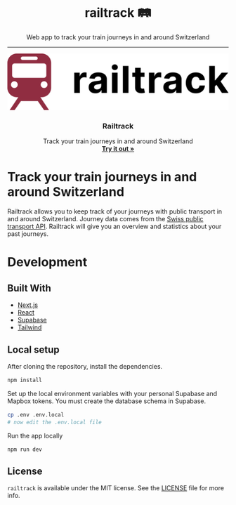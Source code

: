 <h1 align="center">
  railtrack 🛤
</h1>

<p align="center">
  Web app to track your train journeys in and around Switzerland 
</p>

---

<p align="center">
  <a href="https://github.com/noahflk/railtrack">
    <img src="https://raw.githubusercontent.com/noahflk/railtrack/main/public/logo-text.svg" alt="Railtrack Logo">
  </a>

  <h3 align="center">Railtrack</h3>

  <p align="center">
    Track your train journeys in and around Switzerland 
    <br />
    <a href="https://railtrack.vercel.app"><strong>Try it out »</strong></a>
  </p>
</p>

# Track your train journeys in and around Switzerland

Railtrack allows you to keep track of your journeys with public transport in and around Switzerland. Journey data comes from the [Swiss public transport API](https://transport.opendata.ch). Railtrack will give you an overview and statistics about your past journeys.

# Development

## Built With

- [Next.js](https://nextjs.org/)
- [React](https://reactjs.org/)
- [Supabase](https://supabase.com/)
- [Tailwind](https://tailwindcss.com/)

## Local setup

After cloning the repository, install the dependencies.

```bash
npm install
```

Set up the local environment variables with your personal Supabase and Mapbox tokens. You must create the database schema in Supabase.

```bash
cp .env .env.local
# now edit the .env.local file
```

Run the app locally

```bash
npm run dev
```

## License

`railtrack` is available under the MIT license. See the [LICENSE](LICENSE) file for more info.
